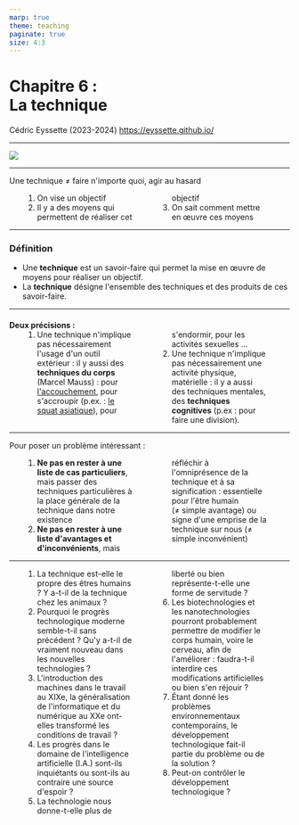 ```yaml
---
marp: true
theme: teaching
paginate: true
size: 4:3
---
```


<!-- _class: titre -->

# Chapitre 6 : <br>La technique <!-- fit -->
Cédric Eyssette (2023-2024)
https://eyssette.github.io/


---
<!-- _class: i1t0 pp -->

![](https://live.staticflickr.com/8145/7137287911_5dd1e91b0d_k.jpg)

<!-- * Un jeune enfant qui appuie au hasard sur les touche d'un piano n'a aucune technique de jeu.
* À partir de cet exemple, comment peut-on définir la notion de technique ? -->


<!-- Pour pouvoir poser correctement et de manière intéressante un véritable problème philosophique, il faut d'abord faire une première analyse de la notion de technique.
Une technique se rapporte avant tout à une activité, à une manière de faire quelque chose. Avec cette notion, nous nous situons dans l'ordre de la pratique.
Mais observons un jeune enfant qui s'amuse à appuyer sur les touches d'un piano au hasard : il fait bien quelque chose, mais il n'a aucune technique de jeu. Une technique n'est donc pas une simple activité : une technique suppose de ne pas faire n'importe quoi. -->

---
<!-- _class:  -->
Une technique
≠ faire n'importe quoi, agir au hasard

1) On vise un objectif
2) Il y a des moyens qui permettent de réaliser cet objectif
3) On sait comment mettre en œuvre ces moyens

---
<!-- _class: definition -->
### Définition
* Une **technique** est un savoir-faire qui permet la mise en œuvre de moyens pour réaliser un objectif.
* La **technique** désigne l'ensemble des techniques et des produits de ces savoir-faire.


---
<!-- _class: fppp -->
<style scoped>
h4 {margin-bottom:0}
</style>
#### Deux précisions :

1) Une technique n'implique pas nécessairement l'usage d'un outil extérieur : il y aussi des **techniques du corps** (Marcel Mauss) : <span data-marpit-fragment="1">pour [l'accouchement](https://wellroundedmama.blogspot.com/2015/03/historical-and-traditional-birthing.html?m=1)</span><span data-marpit-fragment="2">, pour s'accroupir (p.ex. : [le squat asiatique](https://ladigitale.dev/digiplay/#/v/6245416660de5))</span><span data-marpit-fragment="3">, pour s'endormir, pour les activités sexuelles …</span>
2) Une technique n'implique pas nécessairement une activité physique, matérielle : il y a aussi des techniques mentales, des **techniques cognitives** (p.ex : pour faire une division).



---
<!-- _class: fppp -->
Pour poser un problème intéressant :

1) **Ne pas en rester à une liste de cas particuliers**, mais passer des techniques particulières à la place générale de la technique dans notre existence
2) **Ne pas en rester à une liste d'avantages et d'inconvénients**, mais réfléchir à l'omniprésence de la technique et à sa signification : <span data-marpit-fragment="1">essentielle pour l'être humain (≠ simple avantage)</span><span data-marpit-fragment="2"> ou signe d'une emprise de la technique sur nous (≠ simple inconvénient)</span>


<!-- 
En combinant ces erreurs, cela donne un plan qui n'est pas pertinent du tout ! Par exemple :

Partie I – La technique c'est pratique
Exemple de la machine à laver
Dans le domaine des transports : avec sa voiture, on peut aller où on veut
Pour la communication : avec les réseaux sociaux, on a plein d'amis
Partie II – Mais parfois on en fait un mauvais usage
Exemple de la bombe nucléaire
Dans le cas des transports : avec sa voiture, on fait trop de déplacements, et ça pollue
Pour la communication : avec les réseaux sociaux, on diffuse des fake news
 -->

---
<!-- _class: fmmmmmm pp -->
<style scoped>
ol {margin:0; padding:0; columns:2; margin-left:50px; margin-right:40px; column-gap:70px; text-align:left;}
</style>

1) La technique est-elle le propre des êtres humains ? Y a-t-il de la technique chez les animaux ?
2) Pourquoi le progrès technologique moderne semble-t-il sans précédent ? Qu'y a-t-il de vraiment nouveau dans les nouvelles technologies ?
3) L'introduction des machines dans le travail au XIXe, la généralisation de l'informatique et du numérique au XXe ont-elles transformé les conditions de travail ?
4) Les progrès dans le domaine de l'intelligence artificielle (I.A.) sont-ils inquiétants ou sont-ils au contraire une source d'espoir ?
5) La technologie nous donne-t-elle plus de liberté ou bien représente-t-elle une forme de servitude ?
6) Les biotechnologies et les nanotechnologies pourront probablement permettre de modifier le corps humain, voire le cerveau, afin de l'améliorer : faudra-t-il interdire ces modifications artificielles ou bien s'en réjouir ?
7) Étant donné les problèmes environnementaux contemporains, le développement technologique fait-il partie du problème ou de la solution ?
8) Peut-on contrôler le développement technologique ?

